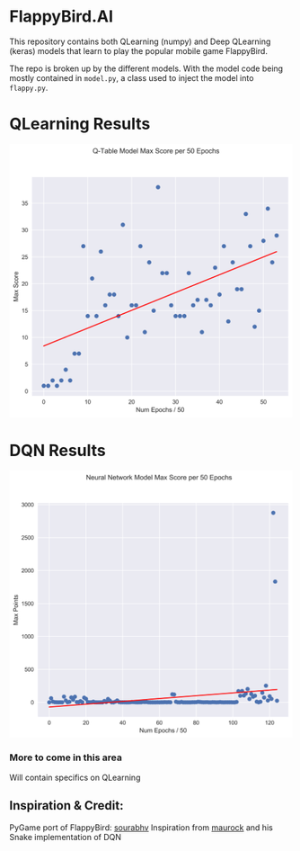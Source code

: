 # FlappyBird.AI
This repository contains both QLearning (numpy) and Deep QLearning (keras) models that learn to play the popular mobile game FlappyBird.

The repo is broken up by the different models. With the model code being mostly contained in `model.py`, a class used to inject the model into `flappy.py`.

# QLearning Results
![](graphs_for_README/qlearning.png)
# DQN Results
![](graphs_for_README/Neural_Network.png)

### More to come in this area
Will contain specifics on QLearning 

## Inspiration & Credit:
PyGame port of FlappyBird: [sourabhv](https://github.com/sourabhv/FlapPyBird)
Inspiration from [maurock](https://github.com/maurock/snake-ga) and his Snake implementation of DQN

